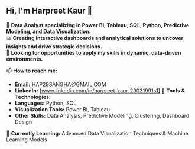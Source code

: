 ## Hi, I'm Harpreet Kaur 👋

💼 **Data Analyst specializing in Power BI, Tableau, SQL, Python, Predictive Modeling, and Data Visualization.**  
📊 **Creating interactive dashboards and analytical solutions to uncover insights and drive strategic decisions.**  
📌 **Looking for opportunities to apply my skills in dynamic, data-driven environments.**

📫 **How to reach me:**  
- **Email:** HAP29SANGHA@GMAIL.COM  
- **LinkedIn:** 
[www.linkedin.com/in/harpreet-kaur-29031991s1]
🧰 **Tools & Technologies:**  
- **Languages:** Python, SQL  
- **Visualization Tools:** Power BI, Tableau  
- **Other Skills:** Data Analysis, Predictive Modeling, Clustering, Dashboard Design

🌱 **Currently Learning:** Advanced Data Visualization Techniques & Machine Learning Models
